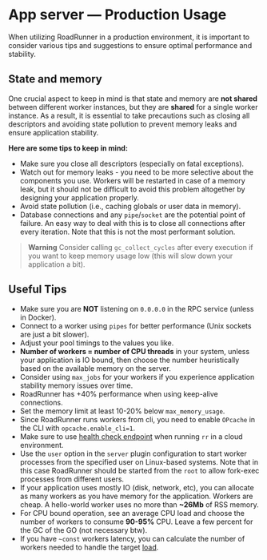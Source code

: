 # App server — Production Usage

When utilizing RoadRunner in a production environment, it is important to consider various tips and suggestions to
ensure optimal performance and stability.

## State and memory

One crucial aspect to keep in mind is that state and memory are **not shared** between different worker instances, but
they are **shared** for a single worker instance. As a result, it is essential to take precautions such as closing all
descriptors and avoiding state pollution to prevent memory leaks and ensure application stability.

**Here are some tips to keep in mind:**

- Make sure you close all descriptors (especially on fatal exceptions).
- Watch out for memory leaks - you need to be more selective about the components you use. Workers will be restarted in
  case of a memory leak, but it should not be difficult to avoid this problem altogether by designing your application
  properly.
- Avoid state pollution (i.e., caching globals or user data in memory).
- Database connections and any `pipe`/`socket` are the potential point of failure. An easy way to deal with this is to
  close all connections after every iteration. Note that this is not the most performant solution.

> **Warning**
> Consider calling `gc_collect_cycles` after every execution if you want to keep memory usage low (this will slow down
> your application a bit).

## Useful Tips

- Make sure you are **NOT** listening on `0.0.0.0` in the RPC service (unless in Docker).
- Connect to a worker using `pipes` for better performance (Unix sockets are just a bit slower).
- Adjust your pool timings to the values you like.
- **Number of workers = number of CPU threads** in your system, unless your application is IO bound, then choose the
  number heuristically based on the available memory on the server.
- Consider using `max_jobs` for your workers if you experience application stability memory issues over time.
- RoadRunner has +40% performance when using keep-alive connections.
- Set the memory limit at least 10-20% below `max_memory_usage`.
- Since RoadRunner runs workers from cli, you need to enable `OPcache` in the CLI with `opcache.enable_cli=1`.
- Make sure to use [health check endpoint](../lab/health.md) when running `rr` in a cloud environment.
- Use the `user` option in the `server` plugin configuration to start worker processes from the specified user on
  Linux-based systems. Note that in this case RoadRunner should be started from the `root` to allow fork-exec processes
  from different users.
- If your application uses mostly IO (disk, network, etc), you can allocate as many workers as you have memory for the
  application. Workers are cheap. A hello-world worker uses no more than **~26Mb** of RSS memory.
- For CPU bound operation, see an average CPU load and choose the number of workers to consume **90-95%** CPU. Leave a
  few percent for the GC of the GO (not necessary btw).
- If you have `~const` workers latency, you can calculate the number of workers needed to handle the
  target [load](https://github.com/spiral/roadrunner/discussions/799#discussioncomment-1332646).
